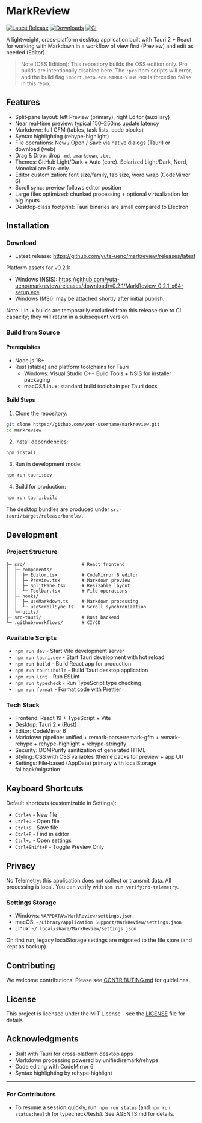 # MarkReview

[![Latest Release](https://img.shields.io/github/v/release/yuta-ueno/markreview?display_name=release&sort=semver)](https://github.com/yuta-ueno/markreview/releases/latest)
[![Downloads](https://img.shields.io/github/downloads/yuta-ueno/markreview/total?logo=github)](https://github.com/yuta-ueno/markreview/releases)
[![CI](https://github.com/yuta-ueno/markreview/actions/workflows/ci.yml/badge.svg)](https://github.com/yuta-ueno/markreview/actions/workflows/ci.yml)

A lightweight, cross‑platform desktop application built with Tauri 2 + React for working with Markdown in a workflow of view first (Preview) and edit as needed (Editor).

> Note (OSS Edition): This repository builds the OSS edition only.
> Pro builds are intentionally disabled here. The `:pro` npm scripts
> will error, and the build flag `import.meta.env.MARKREVIEW_PRO`
> is forced to `false` in this repo.

## Features

- Split‑pane layout: left Preview (primary), right Editor (auxiliary)
- Near real‑time preview: typical 150–250ms update latency
- Markdown: full GFM (tables, task lists, code blocks)
- Syntax highlighting (rehype-highlight)
- File operations: New / Open / Save via native dialogs (Tauri) or download (web)
- Drag & Drop: drop `.md`, `.markdown`, `.txt`
- Themes: GitHub Light/Dark + Auto (core). Solarized Light/Dark, Nord, Monokai are Pro-only.
- Editor customization: font size/family, tab size, word wrap (CodeMirror 6)
- Scroll sync: preview follows editor position
- Large files optimized: chunked processing + optional virtualization for big inputs
- Desktop‑class footprint: Tauri binaries are small compared to Electron

## Installation

### Download

- Latest release: https://github.com/yuta-ueno/markreview/releases/latest

Platform assets for v0.2.1:
- Windows (NSIS): https://github.com/yuta-ueno/markreview/releases/download/v0.2.1/MarkReview_0.2.1_x64-setup.exe
- Windows (MSI): may be attached shortly after initial publish.

Note: Linux builds are temporarily excluded from this release due to CI capacity; they will return in a subsequent version.

### Build from Source

#### Prerequisites

- Node.js 18+
- Rust (stable) and platform toolchains for Tauri
  - Windows: Visual Studio C++ Build Tools + NSIS for installer packaging
  - macOS/Linux: standard build toolchain per Tauri docs

#### Build Steps

1. Clone the repository:
```bash
git clone https://github.com/your-username/markreview.git
cd markreview
```

2. Install dependencies:
```bash
npm install
```

3. Run in development mode:
```bash
npm run tauri:dev
```

4. Build for production:
```bash
npm run tauri:build
```

The desktop bundles are produced under `src-tauri/target/release/bundle/`.

## Development

### Project Structure

```
├─ src/                     # React frontend
│  ├─ components/
│  │  ├─ Editor.tsx         # CodeMirror 6 editor
│  │  ├─ Preview.tsx        # Markdown preview
│  │  ├─ SplitPane.tsx      # Resizable layout
│  │  └─ Toolbar.tsx        # File operations
│  ├─ hooks/
│  │  ├─ useMarkdown.ts     # Markdown processing
│  │  └─ useScrollSync.ts   # Scroll synchronization
│  └─ utils/
├─ src-tauri/               # Rust backend
└─ .github/workflows/       # CI/CD
```

### Available Scripts

- `npm run dev` - Start Vite development server
- `npm run tauri:dev` - Start Tauri development with hot reload
- `npm run build` - Build React app for production
- `npm run tauri:build` - Build Tauri desktop application
- `npm run lint` - Run ESLint
- `npm run typecheck` - Run TypeScript type checking
- `npm run format` - Format code with Prettier

### Tech Stack

- Frontend: React 19 + TypeScript + Vite
- Desktop: Tauri 2.x (Rust)
- Editor: CodeMirror 6
- Markdown pipeline: unified + remark-parse/remark-gfm + remark-rehype + rehype-highlight + rehype-stringify
- Security: DOMPurify sanitization of generated HTML
- Styling: CSS with CSS variables (theme packs for preview + app UI)
- Settings: File‑based (AppData) primary with localStorage fallback/migration

## Keyboard Shortcuts

Default shortcuts (customizable in Settings):

- `Ctrl+N` - New file
- `Ctrl+O` - Open file
- `Ctrl+S` - Save file
- `Ctrl+F` - Find in editor
- `Ctrl+,` - Open settings
- `Ctrl+Shift+P` - Toggle Preview Only

## Privacy

No Telemetry: this application does not collect or transmit data. All processing is local. You can verify with `npm run verify:no-telemetry`.

### Settings Storage
- Windows: `%APPDATA%/MarkReview/settings.json`
- macOS: `~/Library/Application Support/MarkReview/settings.json`
- Linux: `~/.local/share/MarkReview/settings.json`

On first run, legacy localStorage settings are migrated to the file store (and kept as backup).

## Contributing

We welcome contributions! Please see [CONTRIBUTING.md](CONTRIBUTING.md) for guidelines.

## License

This project is licensed under the MIT License - see the [LICENSE](LICENSE) file for details.

## Acknowledgments

- Built with Tauri for cross‑platform desktop apps
- Markdown processing powered by unified/remark/rehype
- Code editing with CodeMirror 6
- Syntax highlighting by rehype‑highlight

---

### For Contributors
- To resume a session quickly, run: `npm run status` (and `npm run status:health` for typecheck/tests). See AGENTS.md for details.
